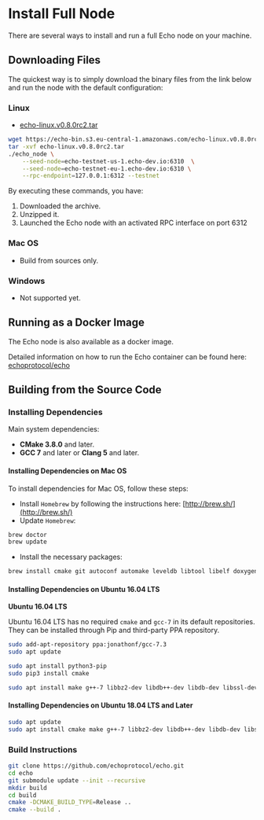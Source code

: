 # Install Full Node

There are several ways to install and run a full Echo node on your machine.

## Downloading Files

The quickest way is to simply download the binary files from the link below and run the node with the default configuration:

### Linux

* [echo-linux.v0.8.0rc2.tar](https://echo-bin.s3.eu-central-1.amazonaws.com/echo-linux.v0.8.0rc2.tar)

```bash
wget https://echo-bin.s3.eu-central-1.amazonaws.com/echo-linux.v0.8.0rc2.tar
tar -xvf echo-linux.v0.8.0rc2.tar
./echo_node \
    --seed-node=echo-testnet-us-1.echo-dev.io:6310  \
    --seed-node=echo-testnet-eu-1.echo-dev.io:6310 \
    --rpc-endpoint=127.0.0.1:6312 --testnet
```

By executing these commands, you have:

1. Downloaded the archive.
2. Unzipped it.
3. Launched the Echo node with an activated RPC interface on port 6312

### Mac OS

* Build from sources only.

### Windows

* Not supported yet.

## Running as a Docker Image

The Echo node is also available as a docker image.

Detailed information on how to run the Echo container can be found here: [echoprotocol/echo](https://hub.docker.com/r/echoprotocol/echo)

## Building from the Source Code

### Installing Dependencies

Main system dependencies:

* **CMake 3.8.0** and later.
* **GCC 7** and later or **Clang 5** and later.

#### Installing Dependencies on Mac OS

To install dependencies for Mac OS, follow these steps:

* Install `Homebrew` by following the instructions here: [http://brew.sh/](http://brew.sh/)
* Update `Homebrew`:

```bash
brew doctor
brew update
```

* Install the necessary packages:

```bash
brew install cmake git autoconf automake leveldb libtool libelf doxygen
```

#### Installing Dependencies on Ubuntu 16.04 LTS

**Ubuntu 16.04 LTS**

Ubuntu 16.04 LTS has no required `cmake` and `gcc-7` in its default repositories. They can be installed through Pip and third-party PPA repository.

```bash
sudo add-apt-repository ppa:jonathonf/gcc-7.3
sudo apt update

sudo apt install python3-pip
sudo pip3 install cmake

sudo apt install make g++-7 libbz2-dev libdb++-dev libdb-dev libssl-dev openssl libreadline-dev autoconf libtool git ntp libcurl4-openssl-dev  libcurl4-openssl-dev libleveldb-dev libelf-dev
```

#### Installing Dependencies on Ubuntu 18.04 LTS and Later

```bash
sudo apt update
sudo apt install cmake make g++-7 libbz2-dev libdb++-dev libdb-dev libssl-dev openssl libreadline-dev autoconf libtool git ntp libcurl4-openssl-dev  libcurl4-openssl-dev libleveldb-dev libelf-dev
```

### Build Instructions

```bash
git clone https://github.com/echoprotocol/echo.git
cd echo
git submodule update --init --recursive
mkdir build
cd build
cmake -DCMAKE_BUILD_TYPE=Release ..
cmake --build .
```

